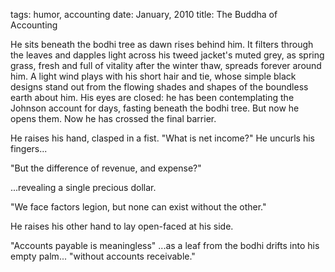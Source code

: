 tags: humor, accounting
date: January, 2010
title: The Buddha of Accounting

He sits beneath the bodhi tree as dawn rises behind him. It filters through the leaves and dapples light across his tweed jacket's muted grey, as spring grass, fresh and full of vitality after the winter thaw, spreads forever around him. A light wind plays with his short hair and tie, whose simple black designs stand out from the flowing shades and shapes of the boundless earth about him. His eyes are closed: he has been contemplating the Johnson account for days, fasting beneath the bodhi tree. But now he opens them. Now he has crossed the final barrier.

He raises his hand, clasped in a fist. "What is net income?" He uncurls his fingers...

"But the difference of revenue, and expense?"

...revealing a single precious dollar.

"We face factors legion, but none can exist without the other."

He raises his other hand to lay open-faced at his side.

"Accounts payable is meaningless" ...as a leaf from the bodhi drifts into his empty palm... "without accounts receivable."